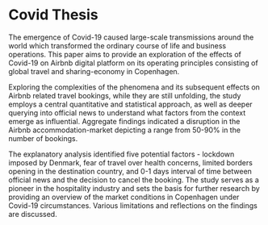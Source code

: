 # Covid Thesis

The emergence of Covid-19 caused large-scale transmissions around the world which transformed
the ordinary course of life and business operations. This paper aims to provide an
exploration of the effects of Covid-19 on Airbnb digital platform on its operating principles
consisting of global travel and sharing-economy in Copenhagen. 

Exploring the complexities of the phenomena and its subsequent effects on Airbnb related travel bookings, while they
are still unfolding, the study employs a central quantitative and statistical approach, as well
as deeper querying into official news to understand what factors from the context emerge as
influential. Aggregate findings indicated a disruption in the Airbnb accommodation-market
depicting a range from 50-90% in the number of bookings. 

The explanatory analysis identified five potential factors - lockdown imposed by Denmark, fear of travel over health
concerns, limited borders opening in the destination country, and 0-1 days interval of time
between official news and the decision to cancel the booking. The study serves as a pioneer
in the hospitality industry and sets the basis for further research by providing an overview of
the market conditions in Copenhagen under Covid-19 circumstances. Various limitations and
reflections on the findings are discussed.
